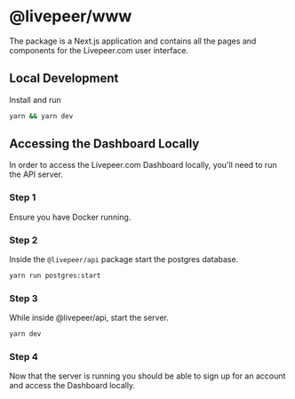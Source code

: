 # @livepeer/www

The package is a Next.js application and contains all the pages and components
for the Livepeer.com user interface.

## Local Development

Install and run

```bash
yarn && yarn dev
```

## Accessing the Dashboard Locally

In order to access the Livepeer.com Dashboard locally, you'll need to run the
API server.

### Step 1

Ensure you have Docker running.

### Step 2

Inside the `@livepeer/api` package start the postgres database.

```bash
yarn run postgres:start
```

### Step 3

While inside @livepeer/api, start the server.

```bash
yarn dev
```

### Step 4

Now that the server is running you should be able to sign up for an account and
access the Dashboard locally.
